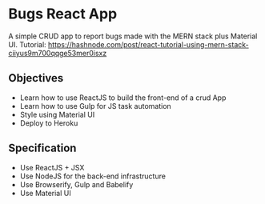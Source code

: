 # Bugs React App

A simple CRUD app to report bugs made with the MERN stack plus Material UI.
Tutorial: https://hashnode.com/post/react-tutorial-using-mern-stack-ciiyus9m700qqge53mer0isxz

## Objectives
* Learn how to use ReactJS to build the front-end of a crud App
* Learn how to use Gulp for JS task automation
* Style using Material UI
* Deploy to Heroku

## Specification
* Use ReactJS + JSX
* Use NodeJS for the back-end infrastructure
* Use Browserify, Gulp and Babelify
* Use Material UI
